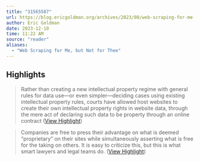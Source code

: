 ```yaml
---
title: "31565587"
url: https://blog.ericgoldman.org/archives/2023/08/web-scraping-for-me-but-not-for-thee-guest-blog-post.htm
author: Eric Goldman
date: 2023-12-10
time: 11:22 AM
source: "reader"
aliases:
  - "Web Scraping for Me, but Not for Thee"
---
```

## Highlights
> Rather than creating a new intellectual property regime with general rules for data use—or even simpler—deciding cases using existing intellectual property rules, courts have allowed host websites to create their own intellectual property rights in website data, through the mere act of declaring such data to be property through an online contract ([View Highlight](https://read.readwise.io/read/01h8rh41qe9b1nt2hgwr63yp3n))

> Companies are free to press their advantage on what is deemed “proprietary” on their sites while simultaneously asserting what is free for the taking on others. It is easy to criticize this, but this is what smart lawyers and legal teams do. ([View Highlight](https://read.readwise.io/read/01h8rh56wb9gbcjvr7f4dtnd8j))